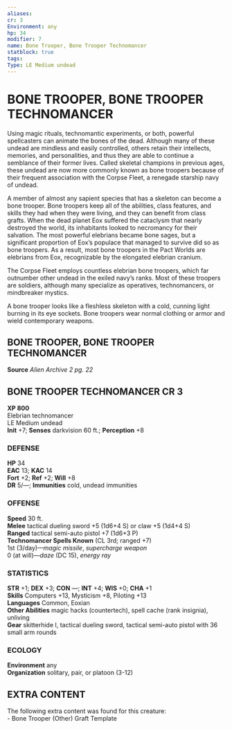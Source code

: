 ```yaml
---
aliases: 
cr: 3
Environment: any
hp: 34
modifier: 7
name: Bone Trooper, Bone Trooper Technomancer
statblock: true
tags: 
Type: LE Medium undead  
---
```

# BONE TROOPER, BONE TROOPER TECHNOMANCER
Using magic rituals, technomantic experiments, or both, powerful spellcasters can animate the bones of the dead. Although many of these undead are mindless and easily controlled, others retain their intellects, memories, and personalities, and thus they are able to continue a semblance of their former lives. Called skeletal champions in previous ages, these undead are now more commonly known as bone troopers because of their frequent association with the Corpse Fleet, a renegade starship navy of undead.

A member of almost any sapient species that has a skeleton can become a bone trooper. Bone troopers keep all of the abilities, class features, and skills they had when they were living, and they can benefit from class grafts. When the dead planet Eox suffered the cataclysm that nearly destroyed the world, its inhabitants looked to necromancy for their salvation. The most powerful elebrians became bone sages, but a significant proportion of Eox’s populace that managed to survive did so as bone troopers. As a result, most bone troopers in the Pact Worlds are elebrians from Eox, recognizable by the elongated elebrian cranium.

The Corpse Fleet employs countless elebrian bone troopers, which far outnumber other undead in the exiled navy’s ranks. Most of these troopers are soldiers, although many specialize as operatives, technomancers, or mindbreaker mystics.

A bone trooper looks like a fleshless skeleton with a cold, cunning light burning in its eye sockets. Bone troopers wear normal clothing or armor and wield contemporary weapons.


## BONE TROOPER, BONE TROOPER TECHNOMANCER
**Source** _Alien Archive 2 pg. 22_

## BONE TROOPER TECHNOMANCER CR 3

**XP 800**  
Elebrian technomancer  
LE Medium undead  
**Init** +7; **Senses** darkvision 60 ft.; **Perception** +8  

### DEFENSE

**HP** 34  
**EAC** 13; **KAC** 14  
**Fort** +2; **Ref** +2; **Will** +8  
**DR** 5/—; **Immunities** cold, undead immunities  

### OFFENSE

**Speed** 30 ft.  
**Melee** tactical dueling sword +5 (1d6+4 S) or claw +5 (1d4+4 S)  
**Ranged** tactical semi-auto pistol +7 (1d6+3 P)  
**Technomancer Spells Known** (CL 3rd; ranged +7)  
1st (3/day)—_magic missile_, _supercharge weapon_  
0 (at will)—_daze_ (DC 15), _energy ray_

### STATISTICS

**STR** +1; **DEX** +3; **CON** —; **INT** +4; **WIS** +0; **CHA** +1  
**Skills** Computers +13, Mysticism +8, Piloting +13  
**Languages** Common, Eoxian  
**Other Abilities** magic hacks (countertech), spell cache (rank insignia), unliving  
**Gear** skitterhide I, tactical dueling sword, tactical semi-auto pistol with 36 small arm rounds

### ECOLOGY

**Environment** any  
**Organization** solitary, pair, or platoon (3-12)

## EXTRA CONTENT

The following extra content was found for this creature:  
\- Bone Trooper (Other) Graft Template

